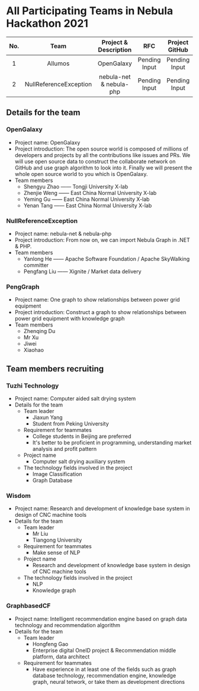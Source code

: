  # All Participating Teams in Nebula Hackathon 2021
 
|No.|Team|Project & Description|RFC| Project GitHub| Note |
|:--:|:--:|:--:|:--:|:--:|:--:|
|1| Allumos|OpenGalaxy |Pending Input|Pending Input||
|2| NullReferenceException|nebula-net & nebula-php |Pending Input|Pending Input||

## Details for the team

### OpenGalaxy

  * Project name: OpenGalaxy
  * Project introduction: The open source world is composed of millions of developers and projects by all the contributions like issues and PRs. We will use open source data to construct the collaborate network on GitHub and use graph algorithm to look into it. Finally we will present the whole open source world to you which is OpenGalaxy.
  * Team members
      * Shengyu Zhao —— Tongji University X-lab
      * Zhenjie Weng —— East China Normal University X-lab
      * Yeming Gu —— East China Normal University X-lab
      * Yenan Tang —— East China Normal University X-lab
    
### NullReferenceException

   * Project name: nebula-net & nebula-php
   * Project introduction: From now on, we can import Nebula Graph in .NET & PHP.
   * Team members
      * Yanlong He —— Apache Software Foundation / Apache SkyWalking committer
      * Pengfang Liu —— Xignite / Market data delivery
    
### PengGraph

   * Project name: One graph to show relationships between power grid equipment
   * Project introduction: Construct a graph to show relationships between power grid equipment with knowledge graph
   * Team members
      * Zhenqing Du
      * Mr Xu
      * Jiwei
      * Xiaohao
   
## Team members recruiting

### Tuzhi Technology

  * Project name: Computer aided salt drying system
  * Details for the team
    * Team leader
        * Jiaxun Yang
        * Student from Peking University
    * Requirement for teammates
        * College students in Beijing are preferred
        * It's better to be proficient in programming, understanding market analysis and profit pattern
    * Project name
        * Computer salt drying auxiliary system 
    * The technology fields involved in the project
        * Image Classification
        * Graph Database
    
### Wisdom

   * Project name: Research and development of knowledge base system in design of CNC machine tools 
   * Details for the team
      * Team leader
        * Mr Liu
        * Tiangong University
      * Requirement for teammates
        * Make sense of NLP
      * Project name
        * Research and development of knowledge base system in design of CNC machine tools
      * The technology fields involved in the project
        * NLP
        * Knowledge graph
    
### GraphbasedCF

   * Project name: Intelligent recommendation engine based on graph data technology and recommendation algorithm
   * Details for the team
     * Team leader
       * Hongfeng Gao
       * Enterprise digital OneID project & Recommendation middle platform, data architect
     * Requirement for teammates
       * Have experience in at least one of the fields such as graph database technology, recommendation engine, knowledge graph, neural tetwork, or take them as development directions

